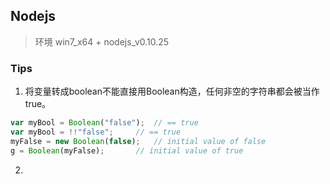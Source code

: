 ## Nodejs

> 环境 win7_x64 + nodejs_v0.10.25

### Tips

1. 将变量转成boolean不能直接用Boolean构造，任何非空的字符串都会被当作true。
```javascript
var myBool = Boolean("false");	// == true
var myBool = !!"false";		// == true
myFalse = new Boolean(false);   // initial value of false
g = Boolean(myFalse);       // initial value of true
```
2. 